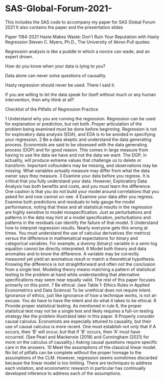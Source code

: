 # SAS-Global-Forum-2021-

This includes the SAS code to accompany my paper for SAS Global Forum 2021
It also contains the paper and the presentation slides

Paper 1184-2021
Haste Makes Waste: Don't Ruin Your Reputation with Hasty Regression
Steven C. Myers, Ph.D., The University of Akron
Pull quotes: 

Regression analysis is like a puddle in which a novice can wade, and an expert drown. 

How do you know when your data is lying to you?

Data alone can never solve questions of causality. 

Hasty regression should never be used. There I said it. 

If you are willing to let the data speak for itself without much or any human intervention, then why think at all? 

Checklist of the Pitfalls of Regression Practice

1	Understand why you are running the regression.	Regression can be used for explanation or prediction, but not both. Proper articulation of the problem being examined must be done before beginning. Regression is not for exploratory data analysis (EDA), and EDA is to be avoided in specifying your regression. 
2	Be a data skeptic and understand the data generating process.	Economists are said to be obsessed with the data generating process (DGP) and for good reason. This comes in large measure from having to use the data we have and not the data we want. The DGP, in actuality, will produce extreme values that challenge us to delete or transform. Important cofounders may be missing, and observations may be missing. What variables actually measure may differ from what the data owner says they measure. 
3	Examine your data before you regress.	It is critical that you fully understand your data. However, Exploratory Data Analysis has both benefits and costs, and you must learn the difference. One caution is that you do not build your model around correlations that you asked for and now cannot un-see. 
4	Examine your data after you regress. 	Examine both predictions and residuals to help gauge the model performance, noting that these and all statistical results in the regression are highly sensitive to model misspecification. Just as perturbations and patterns in the data may hint at a model specification, perturbations and patterns in the residuals can identify the failure of that model. 
5	Understand how to interpret regression results.	Nearly everyone gets this wrong at times. You must understand the use of calculus derivatives (for metrics) versus the difference in mathematical expectations for binary and categorical variables. For example, a dummy (binary) variable in a semi-log equation cannot be directly interpreted. 
6	Model both theory and data anomalies and to know the difference.	A variable may be correctly measured yet yield an anomalous result or match a theoretical hypothesis. Knowing the difference is not straightforward and often not the conclusion from a single test. Modeling theory means matching a pattern of statistical testing to the problem at hand while understanding that alternative specifications may seem near equally valid. The rest of this paper focuses primarily on this point.
7	Be ethical. 	(see Table 1: Ethics Rules in Applied Econometrics and Data Science) To be unethical does not require intent. Ignorance of ethics, just like ignorance of how a technique works, is not an excuse. You do have to have the intent and do what it takes to be ethical.
8	Provide proper statistical testing.	As mentioned in rule 6, the proper statistical test may not be a single test and likely requires a full-on testing strategy like the problem illustrated later in this paper.
9	Properly consider causal calculus.	Economists are especially attuned to causality, but their use of causal calculus is more recent. One must establish not only that if A occurs, then 'B' will occur, but that if 'B' occurs, then 'A' must have occurred. (See Pearl and Mackensie (2018) and Cunningham (2021) for more on the calculus of causality.) Asking causal questions require specific care in the answers.
10	Meet the assumptions of the classical linear model.	No list of pitfalls can be complete without the proper homage to the assumptions of the CLM. However, regression seems sometimes discarded because the linear model is too limiting. There are techniques to address each violation, and econometric research in particular has continually developed inference to address each of the assumptions. 
